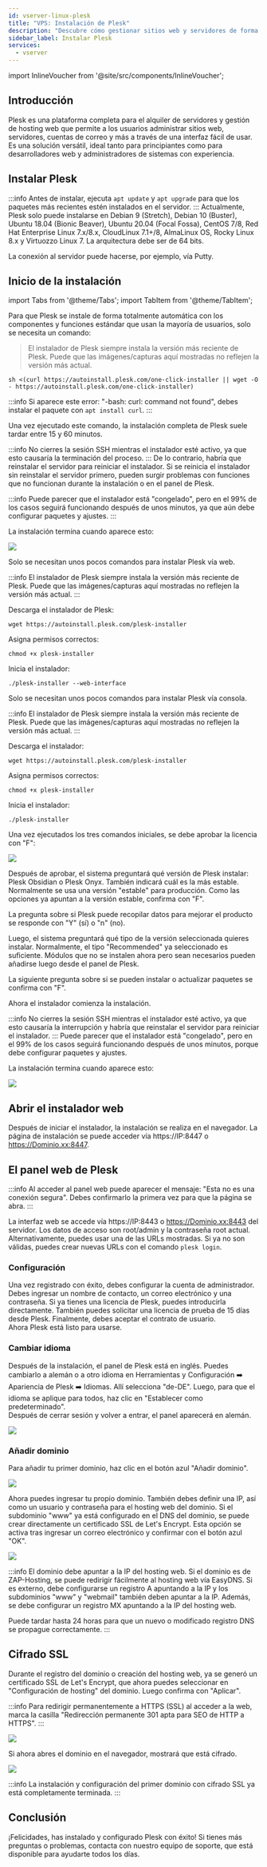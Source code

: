 ```yaml
---
id: vserver-linux-plesk
title: "VPS: Instalación de Plesk"
description: "Descubre cómo gestionar sitios web y servidores de forma eficiente con Plesk, tanto para principiantes como para expertos → Aprende más ahora"
sidebar_label: Instalar Plesk
services:
  - vserver
---
```


import InlineVoucher from '@site/src/components/InlineVoucher';

## Introducción

Plesk es una plataforma completa para el alquiler de servidores y gestión de hosting web que permite a los usuarios administrar sitios web, servidores, cuentas de correo y más a través de una interfaz fácil de usar. Es una solución versátil, ideal tanto para principiantes como para desarrolladores web y administradores de sistemas con experiencia.

<InlineVoucher />

## Instalar Plesk

:::info
Antes de instalar, ejecuta `apt update` y `apt upgrade` para que los paquetes más recientes estén instalados en el servidor.
:::
Actualmente, Plesk solo puede instalarse en Debian 9 (Stretch), Debian 10 (Buster), Ubuntu 18.04 (Bionic Beaver), Ubuntu 20.04 (Focal Fossa), CentOS 7/8, Red Hat Enterprise Linux 7.x/8.x, CloudLinux 7.1+/8, AlmaLinux OS, Rocky Linux 8.x y Virtuozzo Linux 7. La arquitectura debe ser de 64 bits.

La conexión al servidor puede hacerse, por ejemplo, vía Putty.

## Inicio de la instalación

import Tabs from '@theme/Tabs';
import TabItem from '@theme/TabItem';

<Tabs>

<TabItem value="One-Click Installation" label="Instalación con un clic" default>

Para que Plesk se instale de forma totalmente automática con los componentes y funciones estándar que usan la mayoría de usuarios, solo se necesita un comando:

>El instalador de Plesk siempre instala la versión más reciente de Plesk. Puede que las imágenes/capturas aquí mostradas no reflejen la versión más actual.

```
sh <(curl https://autoinstall.plesk.com/one-click-installer || wget -O - https://autoinstall.plesk.com/one-click-installer)
```

:::info
Si aparece este error: "-bash: curl: command not found", debes instalar el paquete con `apt install curl`.
:::

Una vez ejecutado este comando, la instalación completa de Plesk suele tardar entre 15 y 60 minutos.

:::info
No cierres la sesión SSH mientras el instalador esté activo, ya que esto causaría la terminación del proceso.
:::
De lo contrario, habría que reinstalar el servidor para reiniciar el instalador. 
Si se reinicia el instalador sin reinstalar el servidor primero, pueden surgir problemas con funciones que no funcionan durante la instalación o en el panel de Plesk.

:::info
Puede parecer que el instalador está "congelado", pero en el 99% de los casos seguirá funcionando después de unos minutos, ya que aún debe configurar paquetes y ajustes.
:::

La instalación termina cuando aparece esto:

![](https://screensaver01.zap-hosting.com/index.php/s/9o6bEzBr8rCAWzf/preview)

</TabItem>
<TabItem value="Web Installation" label="Instalación web">

Solo se necesitan unos pocos comandos para instalar Plesk vía web.

:::info
El instalador de Plesk siempre instala la versión más reciente de Plesk. Puede que las imágenes/capturas aquí mostradas no reflejen la versión más actual.
:::

Descarga el instalador de Plesk:
```
wget https://autoinstall.plesk.com/plesk-installer
```

Asigna permisos correctos:

```
chmod +x plesk-installer
```

Inicia el instalador:

```
./plesk-installer --web-interface
```

</TabItem>
<TabItem value="Konsolen Installation" label="Instalación por consola">

Solo se necesitan unos pocos comandos para instalar Plesk vía consola.

:::info
El instalador de Plesk siempre instala la versión más reciente de Plesk. Puede que las imágenes/capturas aquí mostradas no reflejen la versión más actual.
:::

Descarga el instalador:

```
wget https://autoinstall.plesk.com/plesk-installer
```

Asigna permisos correctos:

```
chmod +x plesk-installer
```

Inicia el instalador:

```
./plesk-installer
```

Una vez ejecutados los tres comandos iniciales, se debe aprobar la licencia con "F":

![](https://screensaver01.zap-hosting.com/index.php/s/XrCa3WYALoDx6H3/preview)

Después de aprobar, el sistema preguntará qué versión de Plesk instalar: Plesk Obsidian o Plesk Onyx. También indicará cuál es la más estable. Normalmente se usa una versión "estable" para producción. Como las opciones ya apuntan a la versión estable, confirma con "F".

La pregunta sobre si Plesk puede recopilar datos para mejorar el producto se responde con "Y" (sí) o "n" (no).

Luego, el sistema preguntará qué tipo de la versión seleccionada quieres instalar. Normalmente, el tipo "Recommended" ya seleccionado es suficiente. Módulos que no se instalen ahora pero sean necesarios pueden añadirse luego desde el panel de Plesk.

La siguiente pregunta sobre si se pueden instalar o actualizar paquetes se confirma con "F".

Ahora el instalador comienza la instalación.

:::info
No cierres la sesión SSH mientras el instalador esté activo, ya que esto causaría la interrupción y habría que reinstalar el servidor para reiniciar el instalador.
:::
Puede parecer que el instalador está "congelado", pero en el 99% de los casos seguirá funcionando después de unos minutos, porque debe configurar paquetes y ajustes.

La instalación termina cuando aparece esto:

![](https://screensaver01.zap-hosting.com/index.php/s/8K5p6RHapwYDfZY/preview)

</TabItem>
</Tabs>

## Abrir el instalador web

Después de iniciar el instalador, la instalación se realiza en el navegador. La página de instalación se puede acceder vía https://IP:8447 o https://Dominio.xx:8447.

## El panel web de Plesk

:::info
Al acceder al panel web puede aparecer el mensaje: "Esta no es una conexión segura". Debes confirmarlo la primera vez para que la página se abra.
:::

La interfaz web se accede vía https://IP:8443 o https://Dominio.xx:8443 del servidor. Los datos de acceso son root/admin y la contraseña root actual. Alternativamente, puedes usar una de las URLs mostradas. Si ya no son válidas, puedes crear nuevas URLs con el comando ``plesk login``.

### Configuración

Una vez registrado con éxito, debes configurar la cuenta de administrador. Debes ingresar un nombre de contacto, un correo electrónico y una contraseña. Si ya tienes una licencia de Plesk, puedes introducirla directamente. También puedes solicitar una licencia de prueba de 15 días desde Plesk. Finalmente, debes aceptar el contrato de usuario.  
Ahora Plesk está listo para usarse.

### Cambiar idioma

Después de la instalación, el panel de Plesk está en inglés. Puedes cambiarlo a alemán o a otro idioma en Herramientas y Configuración ➡️ Apariencia de Plesk ➡️ Idiomas. Allí selecciona "de-DE". Luego, para que el idioma se aplique para todos, haz clic en "Establecer como predeterminado".  
Después de cerrar sesión y volver a entrar, el panel aparecerá en alemán.

![](https://screensaver01.zap-hosting.com/index.php/s/6Wo8Qz3oMXGzn3t/preview)

### Añadir dominio

Para añadir tu primer dominio, haz clic en el botón azul "Añadir dominio".

![](https://screensaver01.zap-hosting.com/index.php/s/2S4mgRPctffS452/preview)

Ahora puedes ingresar tu propio dominio. También debes definir una IP, así como un usuario y contraseña para el hosting web del dominio. Si el subdominio "www" ya está configurado en el DNS del dominio, se puede crear directamente un certificado SSL de Let's Encrypt. Esta opción se activa tras ingresar un correo electrónico y confirmar con el botón azul "OK".

![](https://screensaver01.zap-hosting.com/index.php/s/SLSBz5TRH2mDBB8/preview)

:::info
El dominio debe apuntar a la IP del hosting web. Si el dominio es de ZAP-Hosting, se puede redirigir fácilmente al hosting web vía EasyDNS. Si es externo, debe configurarse un registro A apuntando a la IP y los subdominios "www" y "webmail" también deben apuntar a la IP. Además, se debe configurar un registro MX apuntando a la IP del hosting web.

Puede tardar hasta 24 horas para que un nuevo o modificado registro DNS se propague correctamente.
:::

## Cifrado SSL

Durante el registro del dominio o creación del hosting web, ya se generó un certificado SSL de Let's Encrypt, que ahora puedes seleccionar en "Configuración de hosting" del dominio. Luego confirma con "Aplicar".

:::info
Para redirigir permanentemente a HTTPS (SSL) al acceder a la web, marca la casilla "Redirección permanente 301 apta para SEO de HTTP a HTTPS".
:::

![](https://screensaver01.zap-hosting.com/index.php/s/HL4tcnTqJtX7be9/preview)

Si ahora abres el dominio en el navegador, mostrará que está cifrado.

![](https://screensaver01.zap-hosting.com/index.php/s/xcqwAQWK77X3yip/preview)

:::info
La instalación y configuración del primer dominio con cifrado SSL ya está completamente terminada.
:::

## Conclusión

¡Felicidades, has instalado y configurado Plesk con éxito! Si tienes más preguntas o problemas, contacta con nuestro equipo de soporte, que está disponible para ayudarte todos los días.

<InlineVoucher />